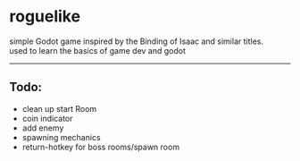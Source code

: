 # roguelike
 
simple Godot game inspired by the Binding of Isaac and similar titles.<br />
used to learn the basics of game dev and godot

--------------------------------------------

## Todo:
- clean up start Room
- coin indicator
- add enemy
- spawning mechanics
- return-hotkey for boss rooms/spawn room
